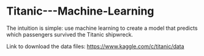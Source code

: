 # Titanic---Machine-Learning
The intuition is simple: use machine learning to create a model that predicts which passengers survived the Titanic shipwreck.

Link to download the data files: https://www.kaggle.com/c/titanic/data
